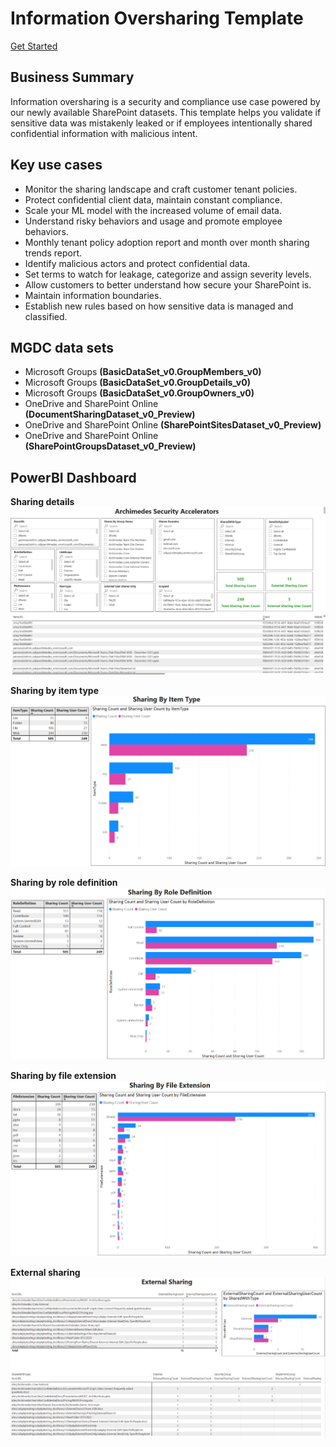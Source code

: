 # Information Oversharing Template 

[Get Started](https://github.com/microsoftgraph/dataconnect-solutions/tree/main/solutions/information-oversharing)
 

## Business Summary 
Information oversharing is a security and compliance use case powered by our newly available SharePoint datasets. This template helps you validate if sensitive data was mistakenly leaked or if employees intentionally shared confidential information with malicious intent. 

## Key use cases 
- Monitor the sharing landscape and craft customer tenant policies.  
- Protect confidential client data, maintain constant compliance.  
- Scale your ML model with the increased volume of email data.  
- Understand risky behaviors and usage and promote employee behaviors.  
- Monthly tenant policy adoption report and month over month sharing trends report.  
- Identify malicious actors and protect confidential data.  
- Set terms to watch for leakage, categorize and assign severity levels.  
- Allow customers to better understand how secure your SharePoint is. 
- Maintain information boundaries. 
- Establish new rules based on how sensitive data is managed and classified. 
 

## MGDC data sets  
- Microsoft Groups **(BasicDataSet_v0.GroupMembers_v0)** 
- Microsoft Groups **(BasicDataSet_v0.GroupDetails_v0)** 
- Microsoft Groups **(BasicDataSet_v0.GroupOwners_v0)** 
- OneDrive and SharePoint Online **(DocumentSharingDataset_v0_Preview)**
- OneDrive and SharePoint Online **(SharePointSitesDataset_v0_Preview)**
- OneDrive and SharePoint Online **(SharePointGroupsDataset_v0_Preview)**

## PowerBI Dashboard 

**Sharing details**  
![An image that shows the sharing details of the oversharing dashboard](images/data-connect-templates-oversharing-sharing.png)

**Sharing by item type**
![An image that shows the sharing by item type of the oversharing dashboard](images/data-connect-templates-oversharing-items.png)

**Sharing by role definition**
![An image that shows the sharing by role definition of the oversharing dashboard](images/data-connect-templates-oversharing-roles.png)

**Sharing by file extension**
![An image that shows the sharing by file extension of the oversharing dashboard](images/data-connect-templates-oversharing-extensions.png)

**External sharing**
![An image that shows the external sharing of the oversharing dashboard](images/data-connect-templates-oversharing-external.png)

